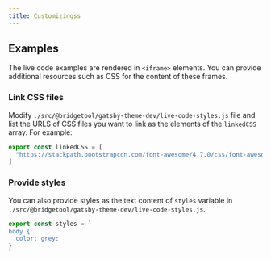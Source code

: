 ```yaml
---
title: Customizingss
---
```


## Examples

The live code examples are rendered in `<iframe>` elements. You
can provide additional resources such as CSS for the content of these frames.

### Link CSS files

Modify `./src/@bridgetool/gatsby-theme-dev/live-code-styles.js` file and list the
URLS of CSS files you want to link as the elements of the `linkedCSS` array. For example:

```js
export const linkedCSS = [
  "https://stackpath.bootstrapcdn.com/font-awesome/4.7.0/css/font-awesome.min.css",
]
```

### Provide styles

You can also provide styles as the text content of `styles` variable in
`./src/@bridgetool/gatsby-theme-dev/live-code-styles.js`.

```js
export const styles = `
body {
  color: grey;
}
`
```
